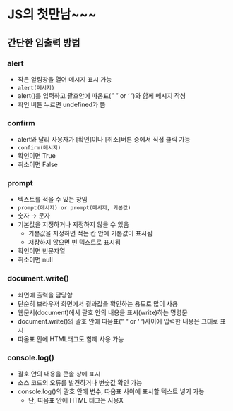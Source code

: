 # JS의 첫만남~~~

## 간단한 입출력 방법

### alert

- 작은 알림창을 열어 메시지 표시 가능
- `alert(메시지)`
- alert()를 입력하고 괄호안에 따옴표(” ” or ‘ ’)와 함께 메시지 작성
- 확인 버튼 누르면 undefined가 뜸

### confirm

- alert와 달리 사용자가 [확인]이나 [취소]버튼 중에서 직접 클릭 가능
- `confirm(메시지)`
- 확인이면 True
- 취소이면 False

### prompt

- 텍스트를 적을 수 있는 창임
- `prompt(메시지) or prompt(메시지, 기본값)`
- 숫자 → 문자
- 기본값을 지정하거나 지정하지 않을 수 있음
  - 기본값을 지정하면 적는 칸 안에 기본값이 표시됨
  - 저장하지 않으면 빈 텍스트로 표시됨
- 확인이면 빈문자열
- 취소이면 null

### document.write()

- 화면에 출력을 담당함
- 단순히 브라우저 화면에서 결과값을 확인하는 용도로 많이 사용
- 웹문서(document)에서 괄호 안의 내용을 표시(write)하는 명령문
- document.write()의 괄호 안에 따옴표(” “ or ‘ ‘)사이에 입력한 내용은 그대로 표시
- 따옴표 안에 HTML태그도 함께 사용 가능

### console.log()

- 괄호 안의 내용을 콘솔 창에 표시
- 소스 코드의 오류를 발견하거나 변숫값 확인 가능
- console.log()의 괄호 안에 변수, 따옴표 사이에 표시할 텍스트 넣기 가능
  - 단, 따옴표 안에 HTML 태그는 사용X
